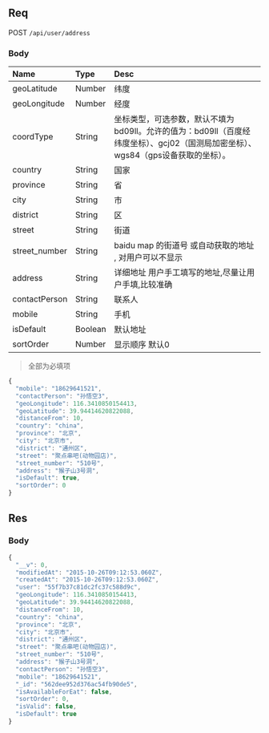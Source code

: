 ## Req

POST `/api/user/address`

### Body

| Name              | Type   | Desc   |
|:-------           |:-------|:-------|
|  geoLatitude      | Number | 纬度     |
|  geoLongitude     | Number | 经度     |
|  coordType        | String | 坐标类型，可选参数，默认不填为bd09ll。允许的值为：bd09ll（百度经纬度坐标）、gcj02（国测局加密坐标）、wgs84（gps设备获取的坐标）。     |
|  country          | String | 国家     |
|  province         | String | 省       |
|  city             | String | 市       |
|  district         | String | 区       |
|  street           | String | 街道     |
|  street_number    | String | baidu map 的街道号 或自动获取的地址 , 对用户可以不显示    |
|  address          | String | 详细地址  用户手工填写的地址,尽量让用户手填,比较准确       |
|  contactPerson    | String | 联系人        |
|  mobile           | String | 手机          |
|  isDefault        | Boolean| 默认地址      |
|  sortOrder        | Number | 显示顺序 默认0 |

> 全部为必填项

```js
{
  "mobile": "18629641521",
  "contactPerson": "孙悟空3",
  "geoLongitude": 116.3410850154413,
  "geoLatitude": 39.94414620822088,
  "distanceFrom": 10,
  "country": "china",
  "province": "北京",
  "city": "北京市",
  "district": "通州区",
  "street": "聚点串吧(动物园店)",
  "street_number": "510号",
  "address": "猴子山3号洞",
  "isDefault": true,
  "sortOrder": 0
}
```

## Res
### Body
```js
{
  "__v": 0,
  "modifiedAt": "2015-10-26T09:12:53.060Z",
  "createdAt": "2015-10-26T09:12:53.060Z",
  "user": "55f7b37c81dc2fc37c588d9c",
  "geoLongitude": 116.3410850154413,
  "geoLatitude": 39.94414620822088,
  "distanceFrom": 10,
  "country": "china",
  "province": "北京",
  "city": "北京市",
  "district": "通州区",
  "street": "聚点串吧(动物园店)",
  "street_number": "510号",
  "address": "猴子山3号洞",
  "contactPerson": "孙悟空3",
  "mobile": "18629641521",
  "_id": "562dee952d376ac54fb90de5",
  "isAvailableForEat": false,
  "sortOrder": 0,
  "isValid": false,
  "isDefault": true
}
```
